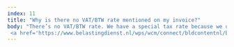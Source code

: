 ```yaml
---
index: 11
title: "Why is there no VAT/BTW rate mentioned on my invoice?"
body: "There’s no VAT/BTW rate. We have a special tax rate because we use a 'travel agency arrangement'. More info can be found on the Dutch 
 <a href='https://www.belastingdienst.nl/wps/wcm/connect/bldcontentnl/belastingdienst/zakelijk/btw/bijzondere_regelingen/reisbureauregeling/' target='_blank'>tax service</a>."
---
```


